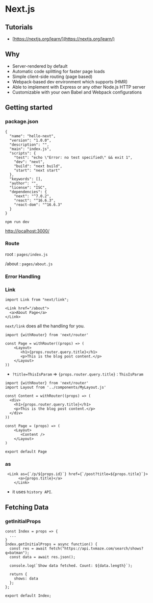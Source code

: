 # Next.js 

## Tutorials 
- [https://nextjs.org/learn/](https://nextjs.org/learn/)

## Why 
- Server-rendered by default
- Automatic code splitting for faster page loads
- Simple client-side routing (page based)
- Webpack-based dev environment which supports (HMR)
- Able to implement with Express or any other Node.js HTTP server
- Customizable with your own Babel and Webpack configurations

## Getting started
### package.json 
```
{
  "name": "hello-next",
  "version": "1.0.0",
  "description": "",
  "main": "index.js",
  "scripts": {
    "test": "echo \"Error: no test specified\" && exit 1",
    "dev": "next",
    "build": "next build",
    "start": "next start"
  },
  "keywords": [],
  "author": "",
  "license": "ISC",
  "dependencies": {
    "next": "^7.0.2",
    "react": "^16.6.3",
    "react-dom": "^16.6.3"
  }
}
```

```
npm run dev
```

[http://localhost:3000/](http://localhost:3000/)

### Route
root : `pages/index.js` 

/about : `pages/about.js` 

### Error Handling 

### Link 
```
import Link from "next/link";

<Link href="/about">
  <a>About Page</a>
</Link>
```
`next/link` does all the  handling for you.

```
import {withRouter} from 'next/router'

const Page = withRouter((props) => (
    <Layout>
       <h1>{props.router.query.title}</h1>
       <p>This is the blog post content.</p>
    </Layout>
))
```

- `?title=ThisIsParam` => `{props.router.query.title}` : `ThisIsParam`

```
import {withRouter} from 'next/router'
import Layout from '../components/MyLayout.js'

const Content = withRouter((props) => (
  <div>
    <h1>{props.router.query.title}</h1>
    <p>This is the blog post content.</p>
  </div>
))

const Page = (props) => (
    <Layout>
       <Content />
    </Layout>
)

export default Page
```

### as 
```
 <Link as={`/p/${props.id}`} href={`/post?title=${props.title}`}>
      <a>{props.title}</a>
    </Link>
```
- it uses `history API`. 

## Fetching Data
### getInitialProps
```
const Index = props => {
  ...
}
Index.getInitialProps = async function() {
  const res = await fetch("https://api.tvmaze.com/search/shows?q=batman");
  const data = await res.json();

  console.log(`Show data fetched. Count: ${data.length}`);

  return {
    shows: data
  };
};

export default Index;

```
